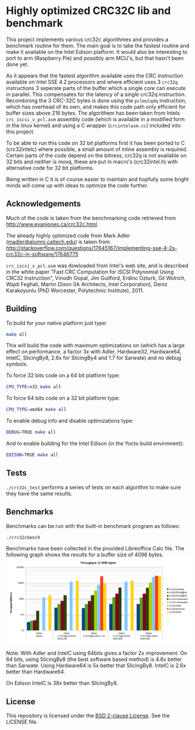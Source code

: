 # Highly optimized CRC32C lib and benchmark

This project implements various crc32c algorithmes and provides a benchmark routine for them. The main goal is to take the fastest routine and make it available on the Intel Edison platform. It would also be interesting to port to arm (Raspberry Pie) and possibly arm MCU's, but that hasn't been done yet.

As it appears that the fastest algorithm available uses the CRC instruction available on Intel SSE 4.2 processors and where efficient uses 3 ```crc32q``` instructions 3 seperate parts of the buffer which a single core can execute in parallel. This compensates for the latency of a single crc32q instruction. Recombining the 3 CRC-32C bytes is done using the ```pclmulqdq``` instruction, which has overhead of its own, and makes this code path only efficient for buffer sizes above 216 bytes. The algorithem has been taken from Intels ```crc_iscsi_v_pcl.asm``` assembly code (which is available in a modified form in the linux kernel) and using a C wrapper (```crcintelasm.cc```) included into this project.

To be able to run this code on 32 bit platforms first it has been ported to C (crc32intelc) where possible, a small amount of inline assembly is required. Certain parts of the code depend on the bitness, crc32q is not available on 32 bits and neither is movq, these are put in macro's (crc32intel.h) with alternative code for 32 bit platforms.

Being written in C it is of course easier to maintain and hopfully some bright minds will come up with ideas to optimize the code further.

## Acknowledgements

Much of the code is taken from the benchmarking code retrieved from
<a href="http://www.evanjones.ca/crc32c.html" target="_blank">http://www.evanjones.ca/crc32c.html</a>.

The already highly optimized code from Mark Adler (madler@alumni.caltech.edu) is taken from
<a href="http://stackoverflow.com/questions/17645167/implementing-sse-4-2s-crc32c-in-software/17646775" target="_blank">http://stackoverflow.com/questions/17645167/implementing-sse-4-2s-crc32c-in-software/17646775</a>

```crc_iscsi_v_pcl.asm``` was dowloaded from Intel's web site, and is described in the white paper "Fast CRC
Computation for iSCSI Polynomial Using CRC32 Instruction", Vinodh Gopal, Jim Guilford, Erdinc Ozturk,
Gil Wolrich, Wajdi Feghali, Martin Dixon (IA Architects, Intel Corporation), Deniz Karakoyunlu (PhD Worcester, Polytechnic Institute), 2011.

## Building

To build for your native platform just type:
```sh
make all
```

This will build the code with maximum optimizations on (which has a large effect on performance, a factor 3x with Adler, Hardware32, Hardware64, IntelC, SlicingBy8, 2.6x for SlicingBy4 and 1.7 for Sarwate) and no debug symbols.

To force 32 bits code on a 64 bit platform type:
```sh
CPU_TYPE=x32 make all
```

To force 64 bits code on a 32 bit platform type:
```sh
CPU_TYPE=amd64 make all
```

To enable debug info and disable optimizations type:
```sh
DEBUG=TRUE make all
```

And to enable building for the Intel Edison (in the Yocto build envirnment):
```sh
EDISON=TRUE make all
```

## Tests

`./crc32c_test` performs a series of tests on each algorithm to make sure they have the same results.

## Benchmarks

Benchmarks can be run with the built-in benchmark program as follows:

```sh
./crc32cbench
```

Benchmarks have been collected in the provided Libreoffice Calc file. The following graph shows the results for a buffer size of 4096 bytes.
![Benchmarks](crc32c-benchmarks.png)

Note: With Adler and IntelC using 64bits gives a factor 2x improvement. On 64 bits, using SlicingBy8 (the best software based method) is 4.6x better than Sarwate. Using Hardware64 is 5x better that SlicingBy8. IntelC is 2.6x better than Hardware64.

On Edison IntelC is 38x better than SlicingBy8.

## License

This repository is licensed under the
[BSD 2-clause License](http://opensource.org/licenses/BSD-2-Clause). See the
LICENSE file.
